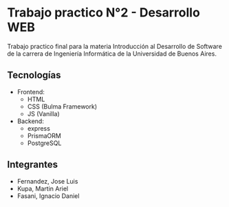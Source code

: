 # Trabajo practico N°2 - Desarrollo WEB
Trabajo practico final para la materia Introducción al Desarrollo de Software de
la carrera de Ingeniería Informática de la Universidad de Buenos Aires.

## Tecnologías
* Frontend:
    * HTML
    * CSS (Bulma Framework)
    * JS (Vanilla)
* Backend:
    * express
    * PrismaORM
    * PostgreSQL

## Integrantes
* Fernandez, Jose Luis 
* Kupa, Martin Ariel
* Fasani, Ignacio Daniel
